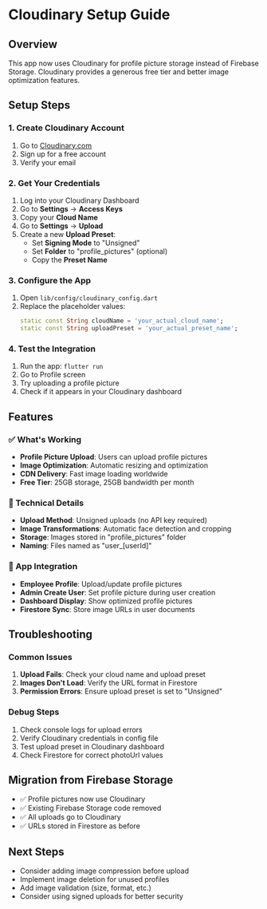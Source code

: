 # Cloudinary Setup Guide

## Overview
This app now uses Cloudinary for profile picture storage instead of Firebase Storage. Cloudinary provides a generous free tier and better image optimization features.

## Setup Steps

### 1. Create Cloudinary Account
1. Go to [Cloudinary.com](https://cloudinary.com)
2. Sign up for a free account
3. Verify your email

### 2. Get Your Credentials
1. Log into your Cloudinary Dashboard
2. Go to **Settings** → **Access Keys**
3. Copy your **Cloud Name**
4. Go to **Settings** → **Upload**
5. Create a new **Upload Preset**:
   - Set **Signing Mode** to "Unsigned"
   - Set **Folder** to "profile_pictures" (optional)
   - Copy the **Preset Name**

### 3. Configure the App
1. Open `lib/config/cloudinary_config.dart`
2. Replace the placeholder values:
   ```dart
   static const String cloudName = 'your_actual_cloud_name';
   static const String uploadPreset = 'your_actual_preset_name';
   ```

### 4. Test the Integration
1. Run the app: `flutter run`
2. Go to Profile screen
3. Try uploading a profile picture
4. Check if it appears in your Cloudinary dashboard

## Features

### ✅ What's Working
- **Profile Picture Upload**: Users can upload profile pictures
- **Image Optimization**: Automatic resizing and optimization
- **CDN Delivery**: Fast image loading worldwide
- **Free Tier**: 25GB storage, 25GB bandwidth per month

### 🔧 Technical Details
- **Upload Method**: Unsigned uploads (no API key required)
- **Image Transformations**: Automatic face detection and cropping
- **Storage**: Images stored in "profile_pictures" folder
- **Naming**: Files named as "user_[userId]"

### 📱 App Integration
- **Employee Profile**: Upload/update profile pictures
- **Admin Create User**: Set profile picture during user creation
- **Dashboard Display**: Show optimized profile pictures
- **Firestore Sync**: Store image URLs in user documents

## Troubleshooting

### Common Issues
1. **Upload Fails**: Check your cloud name and upload preset
2. **Images Don't Load**: Verify the URL format in Firestore
3. **Permission Errors**: Ensure upload preset is set to "Unsigned"

### Debug Steps
1. Check console logs for upload errors
2. Verify Cloudinary credentials in config file
3. Test upload preset in Cloudinary dashboard
4. Check Firestore for correct photoUrl values

## Migration from Firebase Storage
- ✅ Profile pictures now use Cloudinary
- ✅ Existing Firebase Storage code removed
- ✅ All uploads go to Cloudinary
- ✅ URLs stored in Firestore as before

## Next Steps
- Consider adding image compression before upload
- Implement image deletion for unused profiles
- Add image validation (size, format, etc.)
- Consider using signed uploads for better security 